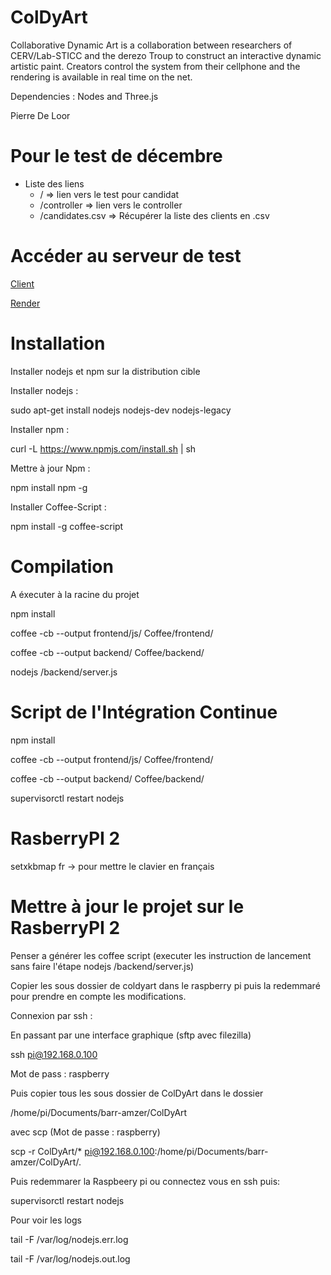 # ColDyArt

Collaborative Dynamic Art is a collaboration between researchers of CERV/Lab-STICC and the derezo Troup to construct an interactive dynamic artistic paint. Creators control the system from their cellphone and the rendering is available in real time on the net.

Dependencies : Nodes and Three.js

Pierre De Loor

# Pour le test de décembre

* Liste des liens
	* / => lien vers le test pour candidat
	* /controller => lien vers le controller
	* /candidates.csv => Récupérer la liste des clients en .csv

# Accéder au serveur de test

[Client](http://coldyart.atrevrix.fr/)

[Render](http://render.coldyart.atrevrix.fr/)

# Installation

Installer nodejs et npm sur la distribution cible

Installer nodejs :

  sudo apt-get install nodejs nodejs-dev nodejs-legacy

Installer  npm :

  curl -L https://www.npmjs.com/install.sh | sh

Mettre à jour Npm :

  npm install npm -g

Installer Coffee-Script :

  npm install -g coffee-script


# Compilation

A éxecuter à la racine du projet

npm install

coffee -cb --output frontend/js/ Coffee/frontend/

coffee -cb --output backend/ Coffee/backend/

nodejs /backend/server.js



# Script de l'Intégration Continue

npm install

coffee -cb --output frontend/js/ Coffee/frontend/

coffee -cb --output backend/ Coffee/backend/

supervisorctl restart nodejs

# RasberryPI 2
setxkbmap fr -> pour mettre le clavier en français

# Mettre à jour le projet sur le RasberryPI 2
Penser a générer les coffee script (executer les instruction de lancement sans faire l'étape nodejs /backend/server.js)

Copier les sous dossier de coldyart dans le raspberry pi puis la redemmaré pour prendre en compte les modifications.

Connexion par ssh :

En passant par une interface graphique (sftp avec filezilla)

ssh pi@192.168.0.100

Mot de pass : raspberry

Puis copier tous les sous dossier de ColDyArt dans le dossier

/home/pi/Documents/barr-amzer/ColDyArt 

avec scp (Mot de passe : raspberry)

scp -r ColDyArt/* pi@192.168.0.100:/home/pi/Documents/barr-amzer/ColDyArt/.

Puis redemmarer la Raspbeery pi ou connectez vous en ssh puis:

supervisorctl restart nodejs

Pour voir les logs

tail -F /var/log/nodejs.err.log 

tail -F /var/log/nodejs.out.log 


